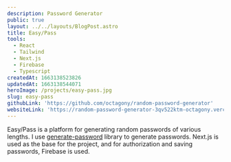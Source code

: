 ```yaml
---
description: Password Generator
public: true
layout: ../../layouts/BlogPost.astro
title: Easy/Pass
tools:
  - React
  - Tailwind
  - Next.js
  - Firebase
  - Typescript
createdAt: 1663138523826
updatedAt: 1663138544071
heroImage: /projects/easy-pass.jpg
slug: easy-pass
githubLink: 'https://github.com/octagony/random-password-generator'
websiteLink: 'https://random-password-generator-3qv522ktm-octagony.vercel.app/'
---
```


Easy/Pass is a platform for generating random passwords of various lengths. I use [generate-password](https://www.npmjs.com/package/generate-password) library to generate passwords. Next.js is used as the base for the project, and for authorization and saving passwords, Firebase is used.
